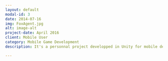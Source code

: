 ```yaml
---
layout: default
modal-id: 3
date: 2014-07-16
img: FoxAgent.jpg
alt: image-alt
project-date: April 2016
client: Mobile User
category: Mobile Game Development
description: It's a personnal project developped in Unity for mobile device

---
```

